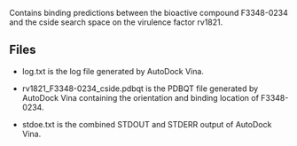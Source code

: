 Contains binding predictions between the bioactive compound F3348-0234 and the cside search space on the virulence factor rv1821.

## Files

- log.txt is the log file generated by AutoDock Vina.

- rv1821_F3348-0234_cside.pdbqt is the PDBQT file generated by AutoDock Vina containing the orientation and binding location of F3348-0234.

- stdoe.txt is the combined STDOUT and STDERR output of AutoDock Vina.

